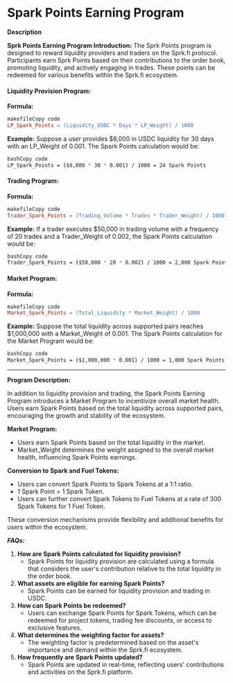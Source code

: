 # Spark Points Earning Program

**Description**

**Sprk Points Earning Program Introduction:** The Sprk Points program is designed to reward liquidity providers and traders on the Sprk.fi protocol. Participants earn Sprk Points based on their contributions to the order book, promoting liquidity, and actively engaging in trades. These points can be redeemed for various benefits within the Sprk.fi ecosystem.

#### **Liquidity Provision Program:**

**Formula:**

```makefile
makefileCopy code
LP_Spark_Points = (Liquidity_USDC * Days * LP_Weight) / 1000
```

**Example:** Suppose a user provides $8,000 in USDC liquidity for 30 days with an LP\_Weight of 0.001. The Spark Points calculation would be:

```bash
bashCopy code
LP_Spark_Points = ($8,000 * 30 * 0.001) / 1000 = 24 Spark Points
```

#### **Trading Program:**

**Formula:**

```makefile
makefileCopy code
Trader_Spark_Points = (Trading_Volume * Trades * Trader_Weight) / 1000
```

**Example:** If a trader executes $50,000 in trading volume with a frequency of 20 trades and a Trader\_Weight of 0.002, the Spark Points calculation would be:

```bash
bashCopy code
Trader_Spark_Points = ($50,000 * 20 * 0.002) / 1000 = 2,000 Spark Points
```

#### **Market Program:**

**Formula:**

```makefile
makefileCopy code
Market_Spark_Points = (Total_Liquidity * Market_Weight) / 1000
```

**Example:** Suppose the total liquidity across supported pairs reaches $1,000,000 with a Market\_Weight of 0.001. The Spark Points calculation for the Market Program would be:

```bash
bashCopy code
Market_Spark_Points = ($1,000,000 * 0.001) / 1000 = 1,000 Spark Points
```

***

**Program Description:**

In addition to liquidity provision and trading, the Spark Points Earning Program introduces a Market Program to incentivize overall market health. Users earn Spark Points based on the total liquidity across supported pairs, encouraging the growth and stability of the ecosystem.

**Market Program:**

* Users earn Spark Points based on the total liquidity in the market.
* Market\_Weight determines the weight assigned to the overall market health, influencing Spark Points earnings.

**Conversion to Spark and Fuel Tokens:**

* Users can convert Spark Points to Spark Tokens at a 1:1 ratio.
* 1 Spark Point = 1 Spark Token.
* Users can further convert Spark Tokens to Fuel Tokens at a rate of 300 Spark Tokens for 1 Fuel Token.

These conversion mechanisms provide flexibility and additional benefits for users within the ecosystem.

_**FAQs:**_

1. **How are Spark Points calculated for liquidity provision?**
   * Spark Points for liquidity provision are calculated using a formula that considers the user's contribution relative to the total liquidity in the order book.
2. **What assets are eligible for earning Spark Points?**
   * Spark Points can be earned for liquidity provision and trading in USDС.
3. **How can Spark Points be redeemed?**
   * Users can exchange Spark Points for Spark Tokens, which can be redeemed for project tokens, trading fee discounts, or access to exclusive features.
4. **What determines the weighting factor for assets?**
   * The weighting factor is predetermined based on the asset's importance and demand within the Sprk.fi ecosystem.
5. **How frequently are Spark Points updated?**
   * Spark Points are updated in real-time, reflecting users' contributions and activities on the Sprk.fi platform.
